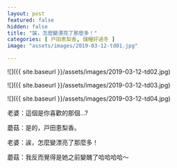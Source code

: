 ```yaml
---
layout: post
featured: false
hidden: false
title: "誒，怎麼變漂亮了那麼多！"
categories: [ 戸田恵梨香, 儲糧好過冬 ]
image: "assets/images/2019-03-12-td01.jpg"

---
```

![]({{ site.baseurl }}/assets/images/2019-03-12-td02.jpg)

![]({{ site.baseurl }}/assets/images/2019-03-12-td03.jpg)

![]({{ site.baseurl }}/assets/images/2019-03-12-td04.jpg)

老婆：這個是你喜歡的那個...?

蘑菇：是的，戸田恵梨香。

老婆：誒，怎麼變漂亮了那麼多！

蘑菇：我反而覺得是她之前變醜了哈哈哈哈～
